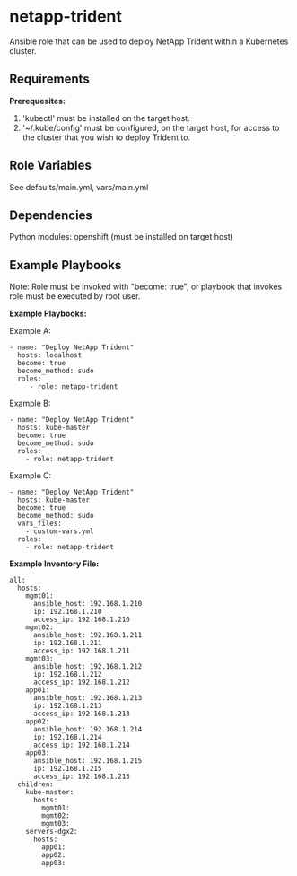 netapp-trident
=========

Ansible role that can be used to deploy NetApp Trident within a Kubernetes cluster.

Requirements
------------

**Prerequesites:**

1. 'kubectl' must be installed on the target host.
2. '~/.kube/config' must be configured, on the target host, for access to the cluster that you wish to deploy Trident to.

Role Variables
--------------

See defaults/main.yml, vars/main.yml

Dependencies
------------

Python modules: openshift (must be installed on target host)

Example Playbooks
----------------

Note: Role must be invoked with "become: true", or playbook that invokes role must be executed by root user.

**Example Playbooks:**

Example A:

    - name: "Deploy NetApp Trident"
      hosts: localhost
      become: true
      become_method: sudo
      roles:
         - role: netapp-trident

Example B:

    - name: "Deploy NetApp Trident"
      hosts: kube-master
      become: true
      become_method: sudo
      roles:
        - role: netapp-trident

Example C:

    - name: "Deploy NetApp Trident"
      hosts: kube-master
      become: true
      become_method: sudo
      vars_files:
        - custom-vars.yml
      roles:
        - role: netapp-trident

**Example Inventory File:**

```
all:
  hosts:
    mgmt01:
      ansible_host: 192.168.1.210
      ip: 192.168.1.210
      access_ip: 192.168.1.210
    mgmt02:
      ansible_host: 192.168.1.211
      ip: 192.168.1.211
      access_ip: 192.168.1.211
    mgmt03:
      ansible_host: 192.168.1.212
      ip: 192.168.1.212
      access_ip: 192.168.1.212
    app01:
      ansible_host: 192.168.1.213
      ip: 192.168.1.213
      access_ip: 192.168.1.213
    app02:
      ansible_host: 192.168.1.214
      ip: 192.168.1.214
      access_ip: 192.168.1.214
    app03:
      ansible_host: 192.168.1.215
      ip: 192.168.1.215
      access_ip: 192.168.1.215
  children:
    kube-master:
      hosts:
        mgmt01:
        mgmt02:
        mgmt03:
    servers-dgx2:
      hosts:
        app01:
        app02:
        app03:
```
